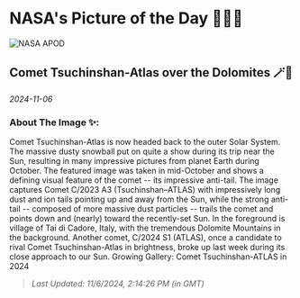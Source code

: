 
# NASA's Picture of the Day 🧑‍🚀💫

  ![NASA APOD](https://apod.nasa.gov/apod/image/2411/CometA3Dolomites_Masi_960.jpg)
  
  ## Comet Tsuchinshan-Atlas over the Dolomites 🪄🌌
  
  _2024-11-06_
  
  ### About The Image ✨: 
  
  Comet Tsuchinshan-Atlas is now headed back to the outer Solar System.  The massive dusty snowball put on quite a show during its trip near the Sun, resulting in many impressive pictures from planet Earth during October.  The featured image was taken in mid-October and shows a defining visual feature of the comet -- its impressive anti-tail. The image captures Comet C/2023 A3 (Tsuchinshan–ATLAS) with impressively long dust and ion tails pointing up and away from the Sun, while the strong anti-tail -- composed of more massive dust particles -- trails the comet and points down and (nearly) toward the recently-set Sun. In the foreground is village of Tai di Cadore, Italy, with the tremendous Dolomite Mountains in the background.  Another comet, C/2024 S1 (ATLAS), once a candidate to rival Comet Tsuchinshan-Atlas in brightness, broke up last week during its close approach to our Sun.    Growing Gallery: Comet Tsuchinshan-ATLAS in 2024
  
  
  
  > _Last Updated: 11/6/2024, 2:14:26 PM (in GMT)_
  
